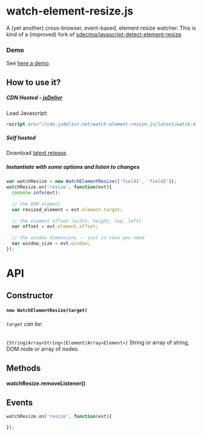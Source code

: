 # watch-element-resize.js
A (yet another) cross-browser, event-based, element resize watcher. This is kind of a (improved) fork of [sdecima/javascript-detect-element-resize](https://github.com/sdecima/javascript-detect-element-resize).

### Demo
See [here a demo](http://rawgit.com/jonataswalker/watch-element-resize.js/master/examples/example.html).

## How to use it?

##### CDN Hosted - [jsDelivr](http://www.jsdelivr.com/projects/watch-element-resize.js)
Load Javascript:
```HTML
<script src="//cdn.jsdelivr.net/watch-element-resize.js/latest/watch-element-resize.min.js"></script>
```

##### Self hosted
Download [latest release](https://github.com/jonataswalker/watch-element-resize.js/releases/latest).

##### Instantiate with some options and listen to changes
```javascript
var watchResize = new WatchElementResize(['field1', 'field2']);
watchResize.on('resize', function(evt){
  console.info(evt);
  
  // the DOM element
  var resized_element = evt.element.target;
  
  // the element offset (width, height, top, left) 
  var offset = evt.element.offset;
  
  // the window dimensions -- just in case you need
  var window_size = evt.window;
});
```

# API

## Constructor

#### `new WatchElementResize(target)`

###### `target` can be:
`{String|Array<String>|Element|Array<Element>}` String or array of string, DOM node or array of nodes.

## Methods

#### watchResize.removeListener()

## Events

```javascript
watchResize.on('resize', function(evt){

});
```